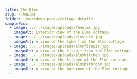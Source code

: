 ```yaml
---
title: The Elms
slug: /TheElms
folder: ./markdown-pages/cottage-details
samplePics:
  - image: ../../images/uploads/Theelms.jpg
    imageAlt: Exterior view of the Elms cottage.
  - image: ../../images/uploads/elmslake.jpg
    imageAlt: A view of the lake from the Elms cottage.
  - image: ../../images/uploads/elmsfirepit.jpg
    imageAlt: A view of the firepit from the Elms cottage.
  - image: ../../images/uploads/elmskitchen.jpg
    imageAlt: A view of the kitchen of the Elms cottage.
  - image: ../../images/uploads/elmsbathroom.jpg
    imageAlt: A view of the bathroom of the Elms cottage.
---
```

